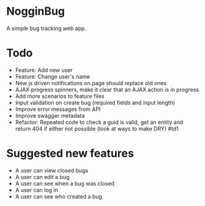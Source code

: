 # NogginBug

A simple bug tracking web app.

# Todo

* Feature: Add new user
* Feature: Change user's name
* New js driven notifications on page should replace old ones
* AJAX progress spinners, make it clear that an AJAX action is in progress
* Add more scenarios to feature files
* Input validation on create bug (required fields and input length)
* Improve error messages from API
* Improve swagger metadata
* Refactor: Repeated code to check a guid is valid, get an entity and return 404 if either not possible (look at ways to make DRY) #td1

# Suggested new features

* A user can view closed bugs
* A user can edit a bug
* A user can see when a bug was closed
* A user can log in
* A user can see who created a bug
